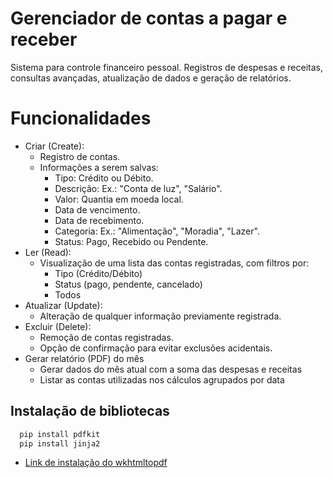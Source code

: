 # Gerenciador de contas a pagar e receber
Sistema para controle financeiro pessoal. Registros de despesas e receitas, consultas avançadas, atualização de dados e geração de relatórios.

# Funcionalidades
- Criar (Create):
    - Registro de contas.
    - Informações a serem salvas:
        - Tipo: Crédito ou Débito.
        - Descrição: Ex.: "Conta de luz", "Salário".
        - Valor: Quantia em moeda local.
        - Data de vencimento.
        - Data de recebimento.
        - Categoria: Ex.: "Alimentação", "Moradia", "Lazer".
        - Status: Pago, Recebido ou Pendente.
- Ler (Read):
    - Visualização de uma lista das contas registradas, com filtros por:
        - Tipo (Crédito/Débito)
        - Status (pago, pendente, cancelado)
        - Todos
- Atualizar (Update):
    - Alteração de qualquer informação previamente registrada.
- Excluir (Delete):
    - Remoção de contas registradas.
    - Opção de confirmação para evitar exclusões acidentais.
- Gerar relatório (PDF) do mês
    - Gerar dados do mês atual com a soma das despesas e receitas
    - Listar as contas utilizadas nos cálculos agrupados por data


## Instalação de bibliotecas

```bash
  pip install pdfkit
  pip install jinja2
```
- [Link de instalação do wkhtmltopdf](https://wkhtmltopdf.org/downloads.html)